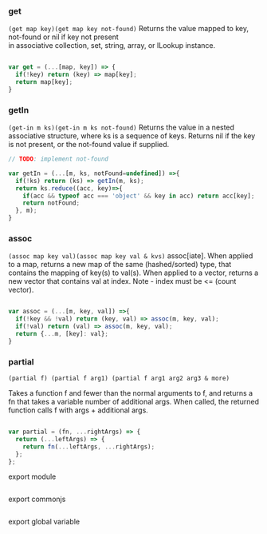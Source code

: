 
### get
`(get map key)(get map key not-found)`
Returns the value mapped to key, not-found or nil if key not present  
in associative collection, set, string, array, or ILookup instance.

```js context=core id=get

var get = (...[map, key]) => {
  if(!key) return (key) => map[key];
  return map[key];
}

```

### getIn
`(get-in m ks)(get-in m ks not-found)`
Returns the value in a nested associative structure,
where ks is a sequence of keys. Returns nil if the key
is not present, or the not-found value if supplied.

```js context=core id=getIn
// TODO: implement not-found

var getIn = (...[m, ks, notFound=undefined]) =>{
  if(!ks) return (ks) => getIn(m, ks);
  return ks.reduce((acc, key)=>{
    if(acc && typeof acc === 'object' && key in acc) return acc[key];
    return notFound;
  }, m);
}

```
### assoc 
`(assoc map key val)(assoc map key val & kvs)`
assoc[iate]. When applied to a map, returns a new map of the
same (hashed/sorted) type, that contains the mapping of key(s) to
val(s). When applied to a vector, returns a new vector that
contains val at index. Note - index must be <= (count vector).

```js context=core id=assoc

var assoc = (...[m, key, val]) =>{
  if(!key && !val) return (key, val) => assoc(m, key, val);
  if(!val) return (val) => assoc(m, key, val);
  return {...m, [key]: val};
}

```

### partial
`(partial f) (partial f arg1) (partial f arg1 arg2 arg3 & more)`

Takes a function f and fewer than the normal arguments to f, and
returns a fn that takes a variable number of additional args. When
called, the returned function calls f with args + additional args.

```js context=core id=partial

var partial = (fn, ...rightArgs) => {
  return (...leftArgs) => {
    return fn(...leftArgs, ...rightArgs);
  };
};

```



export module 

```js context=core path=./dist/index.js

```

export commonjs

```js context=core path=./dist/index.common.js

```

export global variable

```js context=core path=./dist/index.def.js

```
